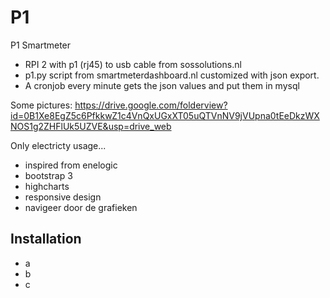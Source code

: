 # P1
P1 Smartmeter

* RPI 2 with p1 (rj45) to usb cable from sossolutions.nl
* p1.py script from smartmeterdashboard.nl customized with json export.
* A cronjob every minute gets the json values and put them in mysql

Some pictures: 
https://drive.google.com/folderview?id=0B1Xe8EgZ5c6PfkkwZ1c4VnQxUGxXT05uQTVnNV9jVUpna0tEeDkzWXNOS1g2ZHFlUk5UZVE&usp=drive_web


Only electricty usage...
* inspired from enelogic
* bootstrap 3
* highcharts
* responsive design
* navigeer door de grafieken

## Installation

* a
* b
* c